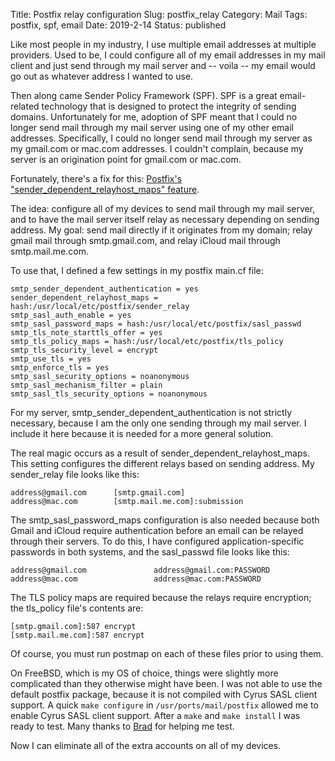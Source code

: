 Title: Postfix relay configuration
Slug: postfix_relay
Category: Mail
Tags: postfix, spf, email
Date: 2019-2-14
Status: published

Like most people in my industry, I use multiple email addresses at multiple providers.
Used to be, I could configure all of my email addresses in my mail client and just send
through my mail server and -- voila -- my email would go out as whatever address I
wanted to use.

Then along came Sender Policy Framework (SPF).  SPF is a great email-related technology
that is designed to protect the integrity of sending domains.  Unfortunately for me, 
adoption of SPF meant that I could no longer send mail through my mail server using one
of my other email addresses.  Specifically, I could no longer send mail through my
server as my gmail.com or mac.com addresses.  I couldn't complain, because my server is
an origination point for gmail.com or mac.com.

Fortunately, there's a fix for this: [Postfix's "sender_dependent_relayhost_maps" feature](http://www.postfix.org/postconf.5.html#sender_dependent_relayhost_maps "Postfix's sender_dependent_relayhost_maps feature").

The idea: configure all of my devices to send mail through my mail server, and to have
the mail server itself relay as necessary depending on sending address.  My goal: send
mail directly if it originates from my domain; relay gmail mail through smtp.gmail.com,
and relay iCloud mail through smtp.mail.me.com.

To use that, I defined a few settings in my postfix main.cf file:

```
smtp_sender_dependent_authentication = yes
sender_dependent_relayhost_maps = hash:/usr/local/etc/postfix/sender_relay
smtp_sasl_auth_enable = yes
smtp_sasl_password_maps = hash:/usr/local/etc/postfix/sasl_passwd
smtp_tls_note_starttls_offer = yes
smtp_tls_policy_maps = hash:/usr/local/etc/postfix/tls_policy
smtp_tls_security_level = encrypt
smtp_use_tls = yes
smtp_enforce_tls = yes
smtp_sasl_security_options = noanonymous
smtp_sasl_mechanism_filter = plain
smtp_sasl_tls_security_options = noanonymous
```

For my server, smtp_sender_dependent_authentication is not strictly necessary, because
I am the only one sending through my mail server.  I include it here because it is
needed for a more general solution.

The real magic occurs as a result of sender_dependent_relayhost_maps.  This setting
configures the different relays based on sending address.  My sender_relay file looks like this:

```
address@gmail.com      [smtp.gmail.com]
address@mac.com        [smtp.mail.me.com]:submission
```

The smtp_sasl_password_maps configuration is also needed because both
Gmail and iCloud require authentication before an email can be relayed through their
servers.  To do this, I have configured application-specific passwords in both systems,
and the sasl_passwd file looks like this:

```
address@gmail.com               address@gmail.com:PASSWORD
address@mac.com                 address@mac.com:PASSWORD
```

The TLS policy maps are required because the relays require encryption; the tls_policy file's
contents are:
```
[smtp.gmail.com]:587 encrypt
[smtp.mail.me.com]:587 encrypt
```

Of course, you must run postmap on each of these files prior to using them.

On FreeBSD, which is my OS of choice, things were slightly more complicated than they
otherwise might have been.  I was not able to use the default postfix package, because it is
not compiled with Cyrus SASL client support.  A quick `make configure` in
`/usr/ports/mail/postfix` allowed me to enable Cyrus SASL client support.  After a
`make` and `make install` I was ready to test. Many thanks to [Brad](https://blog.bradlab.tech/) for
helping me test.

Now I can eliminate all of the extra accounts on all of my devices.

